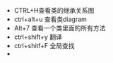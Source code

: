 - CTRL+H查看类的继承关系图
- ctrl+alt+u 查看类diagram
- Alt+7 查看一个类里面的所有方法
- ctrl+shift+y 翻译
- ctrl+shitf+F 全局查找
- 